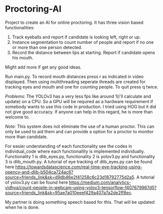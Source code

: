 # Proctoring-AI
Project to create an AI for online proctoring. It has three vision based functionalities:
1. Track eyeballs and report if candidate is looking left, right or up.
2. Instance segmentation to count number of people and report if no one or more than one person detected.
3. Record the distance between lips at starting. Report if candidate opens his mouth.

Might add more if get any good ideas.

Run main.py. To record mouth distances press r as indicated in video displayed. Then using multithreading seperate threads are created for tracking eyes and mouth and one for counting people. To quit press q twice.

*Problems:* The YOLOv3 has a very less fps like around 1(i'll calculate and update) on a CPU. So a GPU will be required as a hardware requirement if somebody wants to use this code in production. I tried using HOG but it did not give good accuracy. If anyone can help in this regard, he is more than welcome to.

*Note:* This system does not eliminate the use of a human proctor. This can only be used to aid them and can provide a option for a proctor to monitor more than candidate.

For easier understanding of each functionality see the codes in individual_code where each functionallity is implemented individually. Functionality 1 is dlib_eyes.py, functionality 2 is yolov3.py and functionality 3 is dlib_mouth.py. A tutorial of eye tracking of dlib_eyes.py can be found here https://towardsdatascience.com/real-time-eye-tracking-using-opencv-and-dlib-b504ca724ac6?source=friends_link&sk=d9db46e2f41258c6c23d18792775d2a5. A tutorial of yolov3.py can be found here https://medium.com/analytics-vidhya/count-people-in-webcam-using-yolov3-tensorflow-f407679967d5?source=friends_link&sk=95ae7a010eeef429a407a7a2de2ff8ec.

My partner is doing something speech based for this. That will be updated when he is done.
